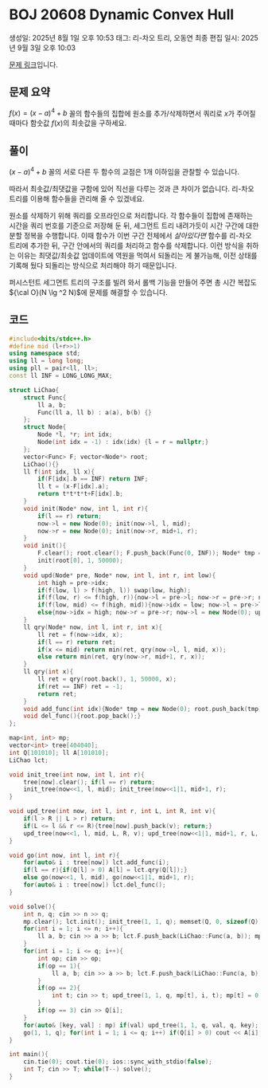 # BOJ 20608 Dynamic Convex Hull

생성일: 2025년 8월 1일 오후 10:53
태그: 리-차오 트리, 오동연
최종 편집 일시: 2025년 9월 3일 오후 10:03

[문제 링크](http://boj.kr/20608)입니다.

## 문제 요약

$f(x) = (x-a)^4 + b$ 꼴의 함수들의 집합에 원소를 추가/삭제하면서 쿼리로 $x$가 주어질 때마다 함숫값 $f(x)$의 최솟값을 구하세요.

## 풀이

$(x-a)^4 + b$ 꼴의 서로 다른 두 함수의 교점은 1개 이하임을 관찰할 수 있습니다.

따라서 최솟값/최댓값을 구함에 있어 직선을 다루는 것과 큰 차이가 없습니다. 리-차오 트리를 이용해 함수들을 관리해 줄 수 있겠네요.

원소를 삭제하기 위해 쿼리를 오프라인으로 처리합니다. 각 함수들이 집합에 존재하는 시간을 쿼리 번호를 기준으로 저장해 둔 뒤, 세그먼트 트리 내려가듯이 시간 구간에 대한 분할 정복을 수행합니다. 이때 함수가 이번 구간 전체에서 *살아있다면* 함수를 리-차오 트리에 추가한 뒤, 구간 안에서의 쿼리를 처리하고 함수를 삭제합니다. 이런 방식을 취하는 이유는 최댓값/최솟값 업데이트에 역원을 먹여서 되돌리는 게 불가능해, 이전 상태를 기록해 뒀다 되돌리는 방식으로 처리해야 하기 때문입니다.

퍼시스턴트 세그먼트 트리의 구조를 빌려 와서 롤백 기능을 만들어 주면 총 시간 복잡도 ${\cal O}(N \lg ^2 N)$에 문제를 해결할 수 있습니다.

## 코드

```cpp
#include<bits/stdc++.h>
#define mid (l+r>>1)
using namespace std;
using ll = long long;
using pll = pair<ll, ll>;
const ll INF = LONG_LONG_MAX;

struct LiChao{
	struct Func{
		ll a, b;
		Func(ll a, ll b) : a(a), b(b) {}
	};
	struct Node{
		Node *l, *r; int idx;
		Node(int idx = -1) : idx(idx) {l = r = nullptr;}
	};
	vector<Func> F; vector<Node*> root;
	LiChao(){}
	ll f(int idx, ll x){
		if(F[idx].b == INF) return INF;
		ll t = (x-F[idx].a);
		return t*t*t*t+F[idx].b;
	}
	void init(Node* now, int l, int r){
		if(l == r) return;
		now->l = new Node(0); init(now->l, l, mid);
		now->r = new Node(0); init(now->r, mid+1, r);
	}
	void init(){
		F.clear(); root.clear(); F.push_back(Func(0, INF)); Node* tmp = new Node(0); root.push_back(tmp);
		init(root[0], 1, 50000);
	}
	void upd(Node* pre, Node* now, int l, int r, int low){
		int high = pre->idx;
		if(f(low, l) > f(high, l)) swap(low, high);
		if(f(low, r) <= f(high, r)){now->l = pre->l; now->r = pre->r; now->idx = low; return;}
		if(f(low, mid) <= f(high, mid)){now->idx = low; now->l = pre->l; now->r = new Node(0); upd(pre->r, now->r, mid+1, r, high);}
		else{now->idx = high; now->r = pre->r; now->l = new Node(0); upd(pre->l, now->l, l, mid, low);}
	}
	ll qry(Node* now, int l, int r, int x){
		ll ret = f(now->idx, x);
		if(l == r) return ret;
		if(x <= mid) return min(ret, qry(now->l, l, mid, x));
		else return min(ret, qry(now->r, mid+1, r, x));
	}
	ll qry(int x){
		ll ret = qry(root.back(), 1, 50000, x);
		if(ret == INF) ret = -1;
		return ret;
	}
	void add_func(int idx){Node* tmp = new Node(0); root.push_back(tmp); upd(root[root.size()-2], root.back(), 1, 50000, idx);}
	void del_func(){root.pop_back();}
};

map<int, int> mp;
vector<int> tree[404040];
int Q[101010]; ll A[101010];
LiChao lct;

void init_tree(int now, int l, int r){
	tree[now].clear(); if(l == r) return;
	init_tree(now<<1, l, mid); init_tree(now<<1|1, mid+1, r);
}

void upd_tree(int now, int l, int r, int L, int R, int v){
	if(l > R || L > r) return;
	if(L <= l && r <= R){tree[now].push_back(v); return;}
	upd_tree(now<<1, l, mid, L, R, v); upd_tree(now<<1|1, mid+1, r, L, R, v);
}

void go(int now, int l, int r){
	for(auto& i : tree[now]) lct.add_func(i);
	if(l == r){if(Q[l] > 0) A[l] = lct.qry(Q[l]);}
	else go(now<<1, l, mid), go(now<<1|1, mid+1, r);
	for(auto& i : tree[now]) lct.del_func();
}

void solve(){
	int n, q; cin >> n >> q;
	mp.clear(); lct.init(); init_tree(1, 1, q); memset(Q, 0, sizeof(Q));
	for(int i = 1; i <= n; i++){
		ll a, b; cin >> a >> b; lct.F.push_back(LiChao::Func(a, b)); mp[i] = 1;
	}
	for(int i = 1; i <= q; i++){
		int op; cin >> op;
		if(op == 1){
			ll a, b; cin >> a >> b; lct.F.push_back(LiChao::Func(a, b)); n++; mp[n] = i;
		}
		if(op == 2){
			int t; cin >> t; upd_tree(1, 1, q, mp[t], i, t); mp[t] = 0;
		}
		if(op == 3) cin >> Q[i];
	}
	for(auto& [key, val] : mp) if(val) upd_tree(1, 1, q, val, q, key);
	go(1, 1, q); for(int i = 1; i <= q; i++) if(Q[i] > 0) cout << A[i] << '\n';
}

int main(){
	cin.tie(0); cout.tie(0); ios::sync_with_stdio(false);
	int T; cin >> T; while(T--) solve();
}
```